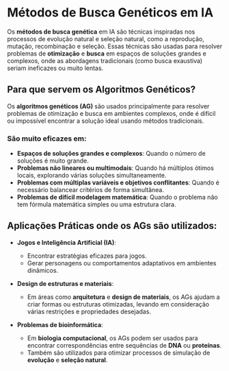 # Métodos de Busca Genéticos em IA

Os **métodos de busca genética** em IA são técnicas inspiradas nos processos de evolução natural e seleção natural, como a reprodução, mutação, recombinação e seleção. Essas técnicas são usadas para resolver problemas de **otimização** e **busca** em espaços de soluções grandes e complexos, onde as abordagens tradicionais (como busca exaustiva) seriam ineficazes ou muito lentas.

## Para que servem os Algoritmos Genéticos?

Os **algoritmos genéticos (AG)** são usados principalmente para resolver problemas de otimização e busca em ambientes complexos, onde é difícil ou impossível encontrar a solução ideal usando métodos tradicionais.

### São muito eficazes em:

- **Espaços de soluções grandes e complexos**: Quando o número de soluções é muito grande.
- **Problemas não lineares ou multimodais**: Quando há múltiplos ótimos locais, explorando várias soluções simultaneamente.
- **Problemas com múltiplas variáveis e objetivos conflitantes**: Quando é necessário balancear critérios de forma simultânea.
- **Problemas de difícil modelagem matemática**: Quando o problema não tem fórmula matemática simples ou uma estrutura clara.

## Aplicações Práticas onde os AGs são utilizados:

- **Jogos e Inteligência Artificial (IA)**: 
  - Encontrar estratégias eficazes para jogos.
  - Gerar personagens ou comportamentos adaptativos em ambientes dinâmicos.
  
- **Design de estruturas e materiais**: 
  - Em áreas como **arquitetura** e **design de materiais**, os AGs ajudam a criar formas ou estruturas otimizadas, levando em consideração várias restrições e propriedades desejadas.

- **Problemas de bioinformática**: 
  - Em **biologia computacional**, os AGs podem ser usados para encontrar correspondências entre sequências de **DNA** ou **proteínas**.
  - Também são utilizados para otimizar processos de simulação de **evolução** e **seleção natural**.

